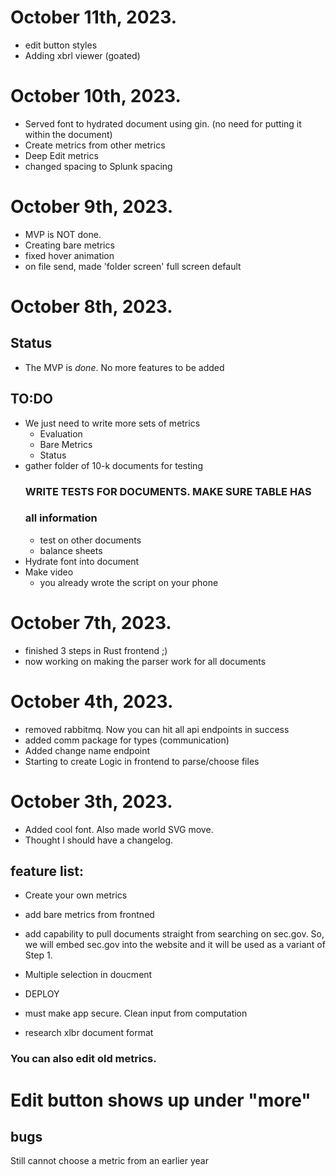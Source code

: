 # October 11th, 2023.
- edit button styles 
- Adding xbrl viewer (goated)

# October 10th, 2023.
- Served font to hydrated document using gin. (no need for putting it within the document)
- Create metrics from other metrics
- Deep Edit metrics
- changed spacing to Splunk spacing

# October 9th, 2023.
- MVP is NOT done.
- Creating bare metrics
- fixed hover animation
- on file send, made 'folder screen' full screen default

# October 8th, 2023.
## Status 
- The MVP is *done*. No more features to be added
## TO:DO
- We just need to write more sets of metrics
    - Evaluation
    - Bare Metrics
    - Status
- gather folder of 10-k documents for testing
    ### WRITE TESTS FOR DOCUMENTS. MAKE SURE TABLE HAS
    ### all information
    - test on other documents
    - balance sheets
- Hydrate font into document
- Make video
    - you already wrote the script on your phone

# October 7th, 2023.
- finished 3 steps in Rust frontend ;)
- now working on making the parser work for all documents

# October 4th, 2023.
- removed rabbitmq. Now you can hit all api endpoints in success
- added comm package for types (communication)
- Added change name endpoint
- Starting to create Logic in frontend to parse/choose files


# October 3th, 2023.
- Added cool font. Also made world SVG move.
- Thought I should have a changelog.


## feature list:

- Create your own metrics
- add bare metrics from frontned
- add capability to pull documents straight from
    searching on sec.gov. So, we will embed sec.gov
    into the website and it will be used as a variant
    of Step 1.
- Multiple selection in doucment
- DEPLOY

- must make app secure. Clean input from computation
- research xlbr document format

### You can also edit old metrics.
# Edit button shows up under "more"

## bugs
Still cannot choose a metric from an earlier year
